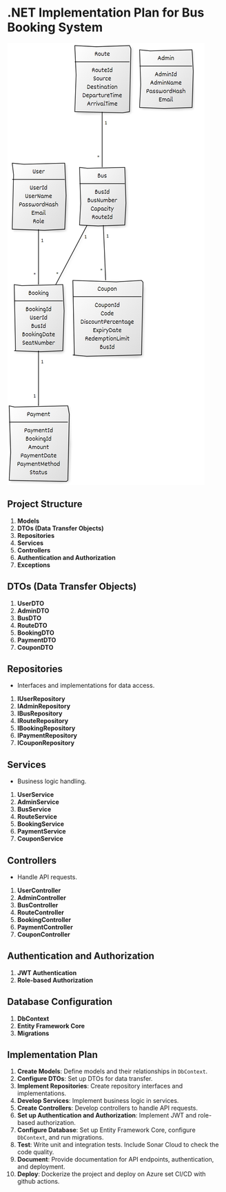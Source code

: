 # .NET Implementation Plan for Bus Booking System
<img src="Assets/erd.png" alt="Description of the image" />



## Project Structure

1. **Models**
2. **DTOs (Data Transfer Objects)**
3. **Repositories**
4. **Services**
5. **Controllers**
6. **Authentication and Authorization**
7. **Exceptions**

## DTOs (Data Transfer Objects)

1. **UserDTO**
2. **AdminDTO**
3. **BusDTO**
4. **RouteDTO**
5. **BookingDTO**
6. **PaymentDTO**
7. **CouponDTO**

## Repositories

- Interfaces and implementations for data access.

1. **IUserRepository**
2. **IAdminRepository**
3. **IBusRepository**
4. **IRouteRepository**
5. **IBookingRepository**
6. **IPaymentRepository**
7. **ICouponRepository**


## Services

- Business logic handling.

1. **UserService**
2. **AdminService**
3. **BusService**
4. **RouteService**
5. **BookingService**
6. **PaymentService**
7. **CouponService**


## Controllers

- Handle API requests.

1. **UserController**
2. **AdminController**
3. **BusController**
4. **RouteController**
5. **BookingController**
6. **PaymentController**
7. **CouponController**


## Authentication and Authorization

1. **JWT Authentication**
2. **Role-based Authorization**


## Database Configuration

1. **DbContext**
2. **Entity Framework Core**
3. **Migrations**

## Implementation Plan

1. **Create Models**: Define models and their relationships in `DbContext`.
2. **Configure DTOs**: Set up DTOs for data transfer.
3. **Implement Repositories**: Create repository interfaces and implementations.
4. **Develop Services**: Implement business logic in services.
5. **Create Controllers**: Develop controllers to handle API requests.
6. **Set up Authentication and Authorization**: Implement JWT and role-based authorization.
7. **Configure Database**: Set up Entity Framework Core, configure `DbContext`, and run migrations.
8. **Test**: Write unit and integration tests. Include Sonar Cloud to check the code quality.
9. **Document**: Provide documentation for API endpoints, authentication, and deployment.
10. **Deploy**: Dockerize the project and deploy on Azure set CI/CD with github actions.


